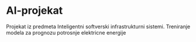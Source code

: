# AI-projekat
Projekat iz predmeta Inteligentni softverski infrastrukturni sistemi. Treniranje modela za prognozu potrosnje elektricne energije
